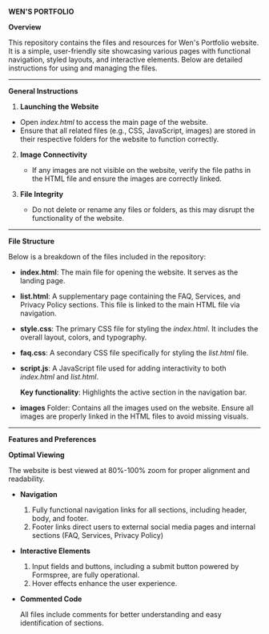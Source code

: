 **WEN'S PORTFOLIO**

**Overview**

This repository contains the files and resources for Wen's Portfolio website. It is a simple, user-friendly site showcasing various pages with functional navigation, 
styled layouts, and interactive elements. Below are detailed instructions for using and managing the files.
_______________________________________________________________________________________________________________________________________________________________________

**General Instructions**
1. **Launching the Website**
   
  - Open _index.html_ to access the main page of the website.
  - Ensure that all related files (e.g., CSS, JavaScript, images) are stored in their respective folders for the website to function correctly.
2. **Image Connectivity**
    
    - If any images are not visible on the website, verify the file paths in the HTML file and ensure the images are correctly linked.
3. **File Integrity**

    - Do not delete or rename any files or folders, as this may disrupt the functionality of the website.
_______________________________________________________________________________________________________________________________________________________________________

**File Structure**

Below is a breakdown of the files included in the repository:

  - **index.html**: The main file for opening the website. It serves as the landing page.
    
  - **list.html**: A supplementary page containing the FAQ, Services, and Privacy Policy sections. This file is linked to the main HTML file via navigation.
    
  - **style.css**: The primary CSS file for styling the _index.html_. It includes the overall layout, colors, and typography.
    
  - **faq.css**: A secondary CSS file specifically for styling the _list.html_ file.
    
  - **script.js**: A JavaScript file used for adding interactivity to both _index.html_ and _list.html_.
    
      **Key functionality**: Highlights the active section in the navigation bar.
    
  - **images** Folder: Contains all the images used on the website. Ensure all images are properly linked in the HTML files to avoid missing visuals.
_______________________________________________________________________________________________________________________________________________________________________

**Features and Preferences**

**Optimal Viewing**

  The website is best viewed at 80%-100% zoom for proper alignment and readability.
- **Navigation**
  
  1. Fully functional navigation links for all sections, including header, body, and footer.
  2. Footer links direct users to external social media pages and internal sections (FAQ, Services, Privacy Policy)
- **Interactive Elements**
  
  1. Input fields and buttons, including a submit button powered by Formspree, are fully operational.
  2. Hover effects enhance the user experience.
- **Commented Code**
  
  All files include comments for better understanding and easy identification of sections.
